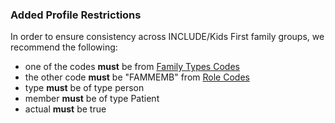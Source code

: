 ### Added Profile Restrictions

In order to ensure consistency across INCLUDE/Kids First family groups, we recommend the following:

- one of the codes **must** be from [Family Types Codes](ValueSet-family-types-vs.html)
- the other code **must** be "FAMMEMB" from [Role Codes](https://terminology.hl7.org/5.2.0/CodeSystem-v3-RoleCode.html)
- type **must** be of type person
- member **must** be of type Patient
- actual **must** be true
